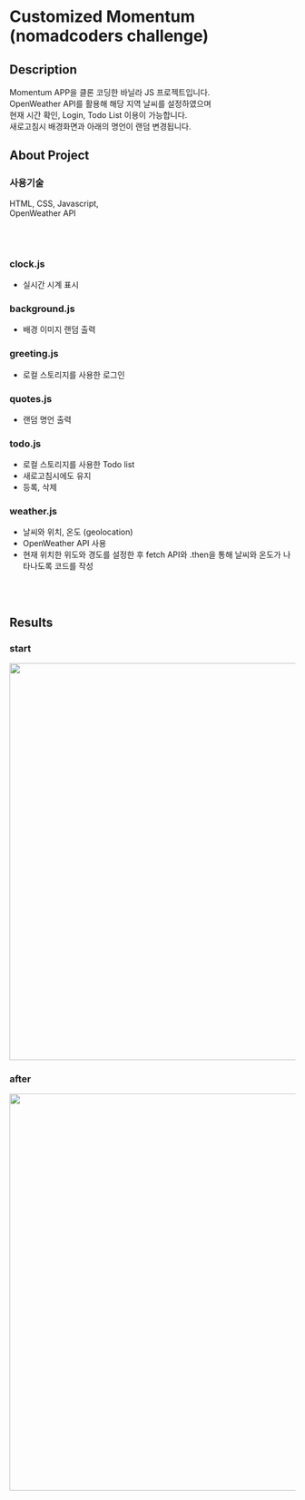 # Customized Momentum (nomadcoders challenge)

## Description
Momentum APP을 클론 코딩한 바닐라 JS 프로젝트입니다.<br />
OpenWeather API를 활용해 해당 지역 날씨를 설정하였으며 <br />
현재 시간 확인, Login, Todo List 이용이 가능합니다.<br />
새로고침시 배경화면과 아래의 명언이 랜덤 변경됩니다.<br />

## About Project
### 사용기술
HTML, CSS, Javascript,<br />
OpenWeather API

<br /><br />
### clock.js
- 실시간 시계 표시

### background.js
- 배경 이미지 랜덤 출력

### greeting.js
- 로컬 스토리지를 사용한 로그인

### quotes.js
- 랜덤 명언 출력

### todo.js
- 로컬 스토리지를 사용한 Todo list
- 새로고침시에도 유지
- 등록, 삭제

### weather.js
- 날씨와 위치, 온도 (geolocation)
- OpenWeather API 사용
- 현재 위치한 위도와 경도를 설정한 후 fetch API와 .then을 통해 날씨와 온도가 나타나도록 코드를 작성


<br /><br />
## Results

### start
<img src="https://user-images.githubusercontent.com/108104436/189506200-9c61afc5-cdfe-4c21-9d43-c1bf2d60ecc1.png"  width="700" height="auto"/>

### after
<img src="https://user-images.githubusercontent.com/108104436/189506231-9d7221c7-4e87-458e-8187-ff4ca01e5039.png"  width="700" height="auto"/>


